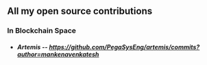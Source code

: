 ## All my open source contributions

### In Blockchain Space
- ##### Artemis -- https://github.com/PegaSysEng/artemis/commits?author=mankenavenkatesh
